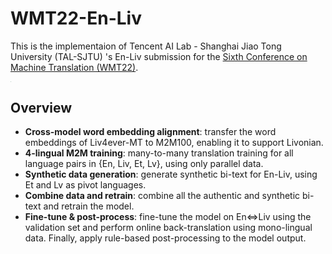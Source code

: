 # WMT22-En-Liv

This is the implementaion of Tencent AI Lab - Shanghai Jiao Tong University (TAL-SJTU) 's En-Liv submission for the [Sixth Conference on Machine Translation (WMT22)](http://www.statmt.org/wmt22/).

<img src="imgs/training-process.png" alt="training-process" style="zoom:3%;" />

## Overview

* **Cross-model word embedding alignment**: transfer the word embeddings of Liv4ever-MT to M2M100, enabling it to support Livonian.
* **4-lingual M2M training**: many-to-many translation training for all language pairs in {En, Liv, Et, Lv}, using only parallel data.
* **Synthetic data generation**: generate synthetic bi-text for En-Liv, using Et and Lv as pivot languages.
* **Combine data and retrain**: combine all the authentic and synthetic bi-text and retrain the model.
* **Fine-tune & post-process**: fine-tune the model on En⇔Liv using the validation set and perform online back-translation using mono-lingual data. Finally, apply rule-based post-processing to the model output.
